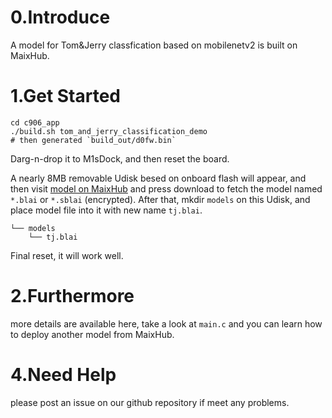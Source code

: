 # 0.Introduce

A model for Tom&Jerry classfication based on mobilenetv2 is built on MaixHub.

# 1.Get Started

```shell
cd c906_app
./build.sh tom_and_jerry_classification_demo
# then generated `build_out/d0fw.bin`
```

Darg-n-drop it to M1sDock, and then reset the board.

A nearly 8MB removable Udisk besed on onboard flash will appear, and then visit [model on MaixHub](https://maixhub.com/model/zoo/127) and press download to fetch the model named `*.blai` or `*.sblai` (encrypted). After that, mkdir `models` on this Udisk, and place model file into it with new name `tj.blai`.

```shell
└── models
    └── tj.blai
```

Final reset, it will work well.

# 2.Furthermore

more details are available here, take a look at `main.c` and you can learn how to deploy another model from MaixHub.

# 4.Need Help

please post an issue on our github repository if meet any problems.